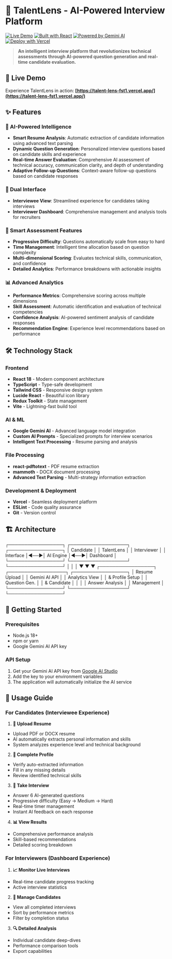 # 🧠 TalentLens - AI-Powered Interview Platform

[![Live Demo](https://img.shields.io/badge/Demo-Live-success)](https://talent-lens-fst1.vercel.app/)
[![Built with React](https://img.shields.io/badge/Built%20with-React-blue)](https://reactjs.org/)
[![Powered by Gemini AI](https://img.shields.io/badge/Powered%20by-Gemini%20AI-orange)](https://ai.google.dev/)
[![Deploy with Vercel](https://img.shields.io/badge/Deploy-Vercel-black)](https://vercel.com)

> **An intelligent interview platform that revolutionizes technical assessments through AI-powered question generation and real-time candidate evaluation.**

## 🚀 Live Demo

Experience TalentLens in action: **[https://talent-lens-fst1.vercel.app/](https://talent-lens-fst1.vercel.app/)**

## ✨ Features

### 🤖 AI-Powered Intelligence
- **Smart Resume Analysis**: Automatic extraction of candidate information using advanced text parsing
- **Dynamic Question Generation**: Personalized interview questions based on candidate skills and experience
- **Real-time Answer Evaluation**: Comprehensive AI assessment of technical accuracy, communication clarity, and depth of understanding
- **Adaptive Follow-up Questions**: Context-aware follow-up questions based on candidate responses

### 👤 Dual Interface
- **Interviewee View**: Streamlined experience for candidates taking interviews
- **Interviewer Dashboard**: Comprehensive management and analysis tools for recruiters

### 🎯 Smart Assessment Features
- **Progressive Difficulty**: Questions automatically scale from easy to hard
- **Time Management**: Intelligent time allocation based on question complexity
- **Multi-dimensional Scoring**: Evaluates technical skills, communication, and confidence
- **Detailed Analytics**: Performance breakdowns with actionable insights

### 📊 Advanced Analytics
- **Performance Metrics**: Comprehensive scoring across multiple dimensions
- **Skill Assessment**: Automatic identification and evaluation of technical competencies
- **Confidence Analysis**: AI-powered sentiment analysis of candidate responses
- **Recommendation Engine**: Experience level recommendations based on performance

## 🛠️ Technology Stack

### Frontend
- **React 18** - Modern component architecture
- **TypeScript** - Type-safe development
- **Tailwind CSS** - Responsive design system
- **Lucide React** - Beautiful icon library
- **Redux Toolkit** - State management
- **Vite** - Lightning-fast build tool

### AI & ML
- **Google Gemini AI** - Advanced language model integration
- **Custom AI Prompts** - Specialized prompts for interview scenarios
- **Intelligent Text Processing** - Resume parsing and analysis

### File Processing
- **react-pdftotext** - PDF resume extraction
- **mammoth** - DOCX document processing
- **Advanced Text Parsing** - Multi-strategy information extraction

### Development & Deployment
- **Vercel** - Seamless deployment platform
- **ESLint** - Code quality assurance
- **Git** - Version control

## 🏗️ Architecture

┌─────────────────┐ ┌──────────────────┐ ┌─────────────────┐
│ Candidate │ │ TalentLens │ │ Interviewer │
│ Interface │◄──►│ AI Engine │◄──►│ Dashboard │
└─────────────────┘ └──────────────────┘ └─────────────────┘
│ │ │
▼ ▼ ▼
┌─────────────────┐ ┌──────────────────┐ ┌─────────────────┐
│ Resume Upload │ │ Gemini AI API │ │ Analytics View │
│ & Profile Setup │ │ Question Gen. │ │ & Candidate │
│ │ │ Answer Analysis │ │ Management │
└─────────────────┘ └──────────────────┘ └─────────────────┘


## 🚦 Getting Started

### Prerequisites
- Node.js 18+ 
- npm or yarn
- Google Gemini AI API key


### API Setup

1. Get your Gemini AI API key from [Google AI Studio](https://ai.google.dev/)
2. Add the key to your environment variables
3. The application will automatically initialize the AI service

## 📱 Usage Guide

### For Candidates (Interviewee Experience)

1. **📄 Upload Resume**
- Upload PDF or DOCX resume
- AI automatically extracts personal information and skills
- System analyzes experience level and technical background

2. **👤 Complete Profile**
- Verify auto-extracted information
- Fill in any missing details
- Review identified technical skills

3. **🎯 Take Interview**
- Answer 6 AI-generated questions
- Progressive difficulty (Easy → Medium → Hard)
- Real-time timer management
- Instant AI feedback on each response

4. **📊 View Results**
- Comprehensive performance analysis
- Skill-based recommendations
- Detailed scoring breakdown

### For Interviewers (Dashboard Experience)

1. **📈 Monitor Live Interviews**
- Real-time candidate progress tracking
- Active interview statistics

2. **👥 Manage Candidates**
- View all completed interviews
- Sort by performance metrics
- Filter by completion status

3. **🔍 Detailed Analysis**
- Individual candidate deep-dives
- Performance comparison tools
- Export capabilities



